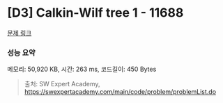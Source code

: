 # [D3] Calkin-Wilf tree 1 - 11688 

[문제 링크](https://swexpertacademy.com/main/code/problem/problemDetail.do?contestProbId=AXgZSOn6ApIDFASW) 

### 성능 요약

메모리: 50,920 KB, 시간: 263 ms, 코드길이: 450 Bytes



> 출처: SW Expert Academy, https://swexpertacademy.com/main/code/problem/problemList.do